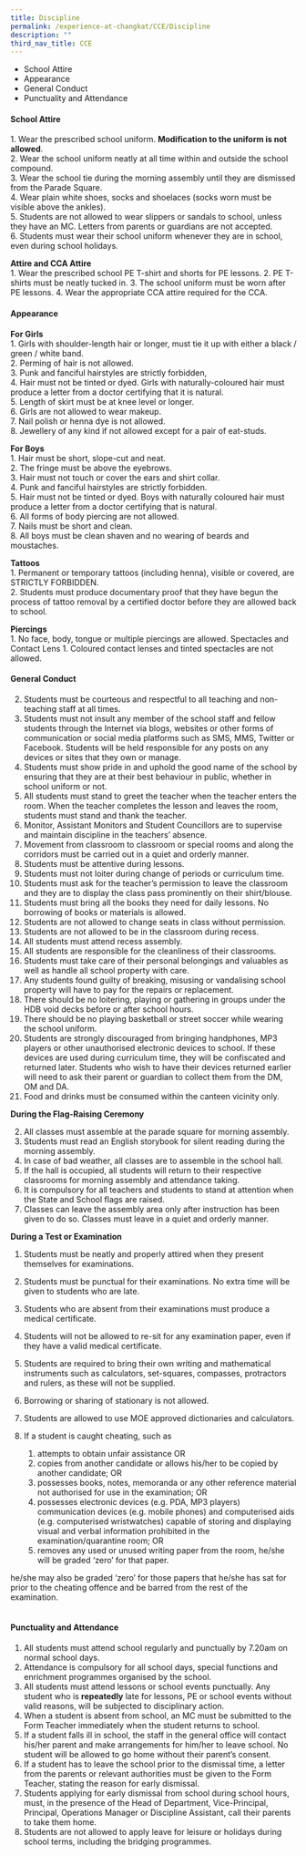 ```yaml
---
title: Discipline
permalink: /experience-at-changkat/CCE/Discipline
description: ""
third_nav_title: CCE
---
```

*   School Attire
*   Appearance
*   General Conduct
*   Punctuality and Attendance

  

#### School Attire

  
1\. Wear the prescribed school uniform. **Modification to the uniform is not allowed**.  
2\. Wear the school uniform neatly at all time within and outside the school compound.  
3\. Wear the school tie during the morning assembly until they are dismissed from the Parade Square.  
4\. Wear plain white shoes, socks and shoelaces (socks worn must be visible above the ankles).  
5\. Students are not allowed to wear slippers or sandals to school, unless they have an MC. Letters from parents or guardians are not accepted.  
6\. Students must wear their school uniform whenever they are in school, even during school holidays.  
  
**Attire and CCA Attire**  
1\. Wear the prescribed school PE T-shirt and shorts for PE lessons. 2. PE T-shirts must be neatly tucked in. 3. The school uniform must be worn after PE lessons. 4. Wear the appropriate CCA attire required for the CCA.

####   Appearance

**For Girls**  
1\. Girls with shoulder-length hair or longer, must tie it up with either a black / green / white band.  
2\. Perming of hair is not allowed.  
3\. Punk and fanciful hairstyles are strictly forbidden,  
4\. Hair must not be tinted or dyed. Girls with naturally-coloured hair must produce a letter from a doctor certifying that it is natural.  
5\. Length of skirt must be at knee level or longer.  
6\. Girls are not allowed to wear makeup.  
7\. Nail polish or henna dye is not allowed.  
8\. Jewellery of any kind if not allowed except for a pair of eat-studs.  
  
**For Boys**  
1\. Hair must be short, slope-cut and neat.  
2\. The fringe must be above the eyebrows.  
3\. Hair must not touch or cover the ears and shirt collar.  
4\. Punk and fanciful hairstyles are strictly forbidden.  
5\. Hair must not be tinted or dyed. Boys with naturally coloured hair must produce a letter from a doctor certifying that is natural.  
6\. All forms of body piercing are not allowed.  
7\. Nails must be short and clean.  
8\. All boys must be clean shaven and no wearing of beards and moustaches.  
  
**Tattoos**  
1\. Permanent or temporary tattoos (including henna), visible or covered, are STRICTLY FORBIDDEN.  
2\. Students must produce documentary proof that they have begun the process of tattoo removal by a certified doctor before they are allowed back to school.  
  
**Piercings**  
1\. No face, body, tongue or multiple piercings are allowed. Spectacles and Contact Lens 1. Coloured contact lenses and tinted spectacles are not allowed.

  

#### General Conduct

  
2.  Students must be courteous and respectful to all teaching and non-teaching staff at all times.
3.  Students must not insult any member of the school staff and fellow students through the Internet via blogs, websites or other forms of communication or social media platforms such as SMS, MMS, Twitter or Facebook. Students will be held responsible for any posts on any devices or sites that they own or manage.
4.  Students must show pride in and uphold the good name of the school by ensuring that they are at their best behaviour in public, whether in school uniform or not.
5.  All students must stand to greet the teacher when the teacher enters the room. When the teacher completes the lesson and leaves the room, students must stand and thank the teacher.
6.  Monitor, Assistant Monitors and Student Councillors are to supervise and maintain discipline in the teachers’ absence.
7.  Movement from classroom to classroom or special rooms and along the corridors must be carried out in a quiet and orderly manner.
8.  Students must be attentive during lessons.
9.  Students must not loiter during change of periods or curriculum time.
10.  Students must ask for the teacher’s permission to leave the classroom and they are to display the class pass prominently on their shirt/blouse.
11.  Students must bring all the books they need for daily lessons. No borrowing of books or materials is allowed.
12.  Students are not allowed to change seats in class without permission.
13.  Students are not allowed to be in the classroom during recess.
14.  All students must attend recess assembly.
15.  All students are responsible for the cleanliness of their classrooms.
16.  Students must take care of their personal belongings and valuables as well as handle all school property with care.
17.  Any students found guilty of breaking, misusing or vandalising school property will have to pay for the repairs or replacement.
18.  There should be no loitering, playing or gathering in groups under the HDB void decks before or after school hours.
19.  There should be no playing basketball or street soccer while wearing the school uniform.
20.  Students are strongly discouraged from bringing handphones, MP3 players or other unauthorised electronic devices to school. If these devices are used during curriculum time, they will be confiscated and returned later. Students who wish to have their devices returned earlier will need to ask their parent or guardian to collect them from the DM, OM and DA.
21.  Food and drinks must be consumed within the canteen vicinity only.

  
**During the Flag-Raising Ceremony**

  
2.  All classes must assemble at the parade square for morning assembly.
3.  Students must read an English storybook for silent reading during the morning assembly.
4.  In case of bad weather, all classes are to assemble in the school hall.
5.  If the hall is occupied, all students will return to their respective classrooms for morning assembly and attendance taking.
6.  It is compulsory for all teachers and students to stand at attention when the State and School flags are raised.
7.  Classes can leave the assembly area only after instruction has been given to do so. Classes must leave in a quiet and orderly manner.

**During a Test or Examination**  

  
1.  Students must be neatly and properly attired when they present themselves for examinations.
2.  Students must be punctual for their examinations. No extra time will be given to students who are late.
3.  Students who are absent from their examinations must produce a medical certificate.
4.  Students will not be allowed to re-sit for any examination paper, even if they have a valid medical certificate.
5.  Students are required to bring their own writing and mathematical instruments such as calculators, set-squares, compasses, protractors and rulers, as these will not be supplied.
6.  Borrowing or sharing of stationary is not allowed.
7.  Students are allowed to use MOE approved dictionaries and calculators.
8.  If a student is caught cheating, such as
      
    1.  attempts to obtain unfair assistance OR
    2.  copies from another candidate or allows his/her to be copied by another candidate; OR
    3.  possesses books, notes, memoranda or any other reference material not authorised for use in the examination; OR
    4.  possesses electronic devices (e.g. PDA, MP3 players) communication devices (e.g. mobile phones) and computerised aids (e.g. computerised wristwatches) capable of storing and displaying visual and verbal information prohibited in the examination/quarantine room; OR
    5.  removes any used or unused writing paper from the room, he/she will be graded ‘zero’ for that paper. 

he/she may also be graded ‘zero’ for those papers that he/she has sat for prior to the cheating offence and be barred from the rest of the examination.  
 

####   Punctuality and Attendance

  

1.  All students must attend school regularly and punctually by 7.20am on normal school days.
2.  Attendance is compulsory for all school days, special functions and enrichment programmes organised by the school.
3.  All students must attend lessons or school events punctually. Any student who is **repeatedly** late for lessons, PE or school events without valid reasons, will be subjected to disciplinary action.
4.  When a student is absent from school, an MC must be submitted to the Form Teacher immediately when the student returns to school.
5.  If a student falls ill in school, the staff in the general office will contact his/her parent and make arrangements for him/her to leave school. No student will be allowed to go home without their parent’s consent.
6.  If a student has to leave the school prior to the dismissal time, a letter from the parents or relevant authorities must be given to the Form Teacher, stating the reason for early dismissal.
7.  Students applying for early dismissal from school during school hours, must, in the presence of the Head of Department, Vice-Principal, Principal, Operations Manager or Discipline Assistant, call their parents to take them home.
8.  Students are not allowed to apply leave for leisure or holidays during school terms, including the bridging programmes.